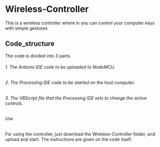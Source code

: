 # Wireless-Controller
This is a wireless controller where in you can control your computer keys with simple gestures.

## Code_structure
The code is divided into 3 parts.
  ###### 1. The Arduino IDE code to be uploaded to NodeMCU.
  ###### 2. The Processing IDE code to be started on the host computer.
  ###### 3. The VBScript file that the Processing IDE sets to change the active controls.

###### Use
For using the controller, just download the Wireless-Controller folder, and upload and
start. The instructions are given on the code itself.
